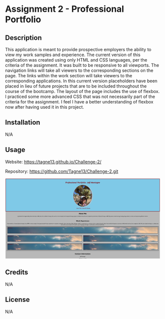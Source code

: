# Assignment 2 - Professional Portfolio

## Description

This application is meant to provide prospective employers the ability to view my work samples and experience. The current version of this application was created using only HTML and CSS languages, per the criteria of the assignment. It was built to be responsive to all viewports. The navigation links will take all viewers to the corresponding sections on the page. The links within the work section will take viewers to the corresponding applications. In this current version placeholders have been placed in lieu of future projects that are to be included throughout the course of the bootcamp. The layout of the page includes the use of flexbox. I practiced some more advanced CSS that was not necessarily part of the criteria for the assignment. I feel I have a better understanding of flexbox now after having used it in this project. 

## Installation

N/A

## Usage

Website: https://tagne13.github.io/Challenge-2/

Repository: https://github.com/Tagne13/Challenge-2.git 

![Screenshot](./Develop/Images/Screenshot_2023-02-16.png)

## Credits

N/A

## License

N/A
